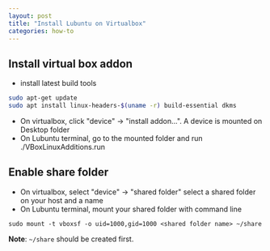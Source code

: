 ```yaml
---
layout: post
title: "Install Lubuntu on Virtualbox"
categories: how-to
---
```


## Install virtual box addon  
- install latest build tools  
```sh
sudo apt-get update
sudo apt install linux-headers-$(uname -r) build-essential dkms
```
- On virtualbox, click "device" -> "install addon...". A device is mounted on Desktop folder
- On Lubuntu terminal, go to the mounted folder and run ./VBoxLinuxAdditions.run

## Enable share folder  
- On virtualbox, select "device" -> "shared folder" select a shared folder on your host and a name
- On Lubuntu terminal, mount your shared folder with command line  

```
sudo mount -t vboxsf -o uid=1000,gid=1000 <shared folder name> ~/share
```
**Note**:  `~/share` should be created first.